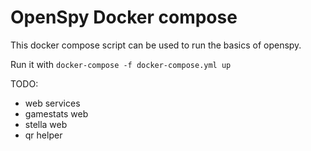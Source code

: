 # OpenSpy Docker compose

This docker compose script can be used to run the basics of openspy.

Run it with `docker-compose -f docker-compose.yml up`

TODO:
* web services
* gamestats web
* stella web
* qr helper